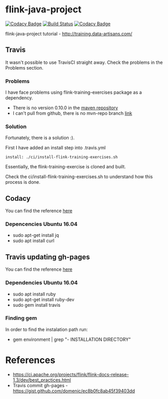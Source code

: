 # flink-java-project

[![Codacy Badge](https://api.codacy.com/project/badge/Grade/677d859f65a64277929491b9e13b5eaa)](https://www.codacy.com/app/dinesh-dart/flink-java-project?utm_source=github.com&amp;utm_medium=referral&amp;utm_content=dineshtrivedi/flink-java-project&amp;utm_campaign=Badge_Grade)
[![Build Status](https://travis-ci.org/dineshtrivedi/flink-java-project.svg?branch=master)](https://travis-ci.org/dineshtrivedi/flink-java-project)
[![Codacy Badge](https://api.codacy.com/project/badge/Coverage/677d859f65a64277929491b9e13b5eaa)](https://www.codacy.com/app/dinesh-dart/flink-java-project?utm_source=github.com&utm_medium=referral&utm_content=dineshtrivedi/flink-java-project&utm_campaign=Badge_Coverage)

flink-java-project tutorial - http://training.data-artisans.com/

## Travis 

It wasn't possible to use TravisCI straight away. Check the problems in the Problems section.

### Problems
I have face problems using flink-training-exercises package as a dependency.

* There is no version 0.10.0 in the [maven repository](https://mvnrepository.com/artifact/com.data-artisans/flink-training-exercises)
* I can't pull from github, there is no mvn-repo branch [link](https://stackoverflow.com/questions/14013644/hosting-a-maven-repository-on-github?rq=1)

### Solution

Fortunately, there is a solution :).

First I have added an install step into .travis.yml
```
install: ./ci/install-flink-training-exercises.sh
```

Essentially, the flink-training-exercise is cloned and built.

Check the ci/install-flink-training-exercises.sh to understand how this process is done. 

## Codacy
You can find the reference [here](https://github.com/codacy/codacy-coverage-reporter#travis-ci)

### Depencencies Ubuntu 16.04
* sudo apt-get install jq
* sudo apt install curl

## Travis updating gh-pages
You can find the reference [here](https://gist.github.com/domenic/ec8b0fc8ab45f39403dd)

### Dependencies Ubuntu 16.04
* sudo apt install ruby
* sudo apt-get install ruby-dev
* sudo gem install travis

### Finding gem
In order to find the instalation path run:
* gem environment | grep "\- INSTALLATION DIRECTORY"

# References
* https://ci.apache.org/projects/flink/flink-docs-release-1.3/dev/best_practices.html
* Travis commit gh-pages - https://gist.github.com/domenic/ec8b0fc8ab45f39403dd